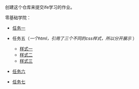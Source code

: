 创建这个仓库来提交ife学习的作业。  

零基础学院：  
* [任务一](https://clchua.github.io/ife/2018ife/day1)

 * 任务五（*一个html，引用了三个不同的css样式，所以分开展示* ）
     * [样式一](https://clchua.github.io/ife/2018ife/html/task5_resume_1.html)
     * [样式二](https://clchua.github.io/ife/2018ife/html/task5_resume_2.html)
     * [样式三](https://clchua.github.io/ife/2018ife/html/task5_resume.html)

* [任务六](https://clchua.github.io/ife/2018ife/html/task6.html)

* [任务七](https://clchua.github.io/ife/2018ife/html/task7.html)
